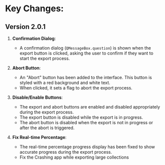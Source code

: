 # Key Changes:

## Version 2.0.1

1. **Confirmation Dialog**:

   - A confirmation dialog (`QMessageBox.question`) is shown when the export button is clicked, asking the user to confirm if they want to start the export process.

2. **Abort Button**:

   - An "Abort" button has been added to the interface. This button is styled with a red background and white text.
   - When clicked, it sets a flag to abort the export process.

3. **Disable/Enable Buttons**:

   - The export and abort buttons are enabled and disabled appropriately during the export process.
   - The export button is disabled while the export is in progress.
   - The abort button is disabled when the export is not in progress or after the abort is triggered.

4. **Fix Real-time Percentage**:
   - The real-time percentage progress display has been fixed to show accurate progress during the export process.
   - Fix the Crashing app while exporting large collections

